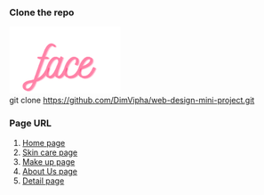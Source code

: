 

### Clone the repo
   [<img src="html/Face.png" alt="logo" width="200">](/html/Home.html)<br>
   git clone https://github.com/DimVipha/web-design-mini-project.git
   


<!-- Page URL -->
### Page URL

1.  [Home page](/html/Home.html)
2.  [Skin care page](/html/skincare.html)
3.  [Make up page](/html/makeup.html)
4.  [About Us page](/html/aboutus.html)
5.  [Detail page](/html/detailpage.html)
